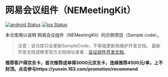 # 网易会议组件（NEMeetingKit）
[![android Status](https://github.com/netease-im/NEMeeting/workflows/android/badge.svg)](https://github.com/netease-im/NEMeeting/actions) [![ios Status](https://github.com/netease-im/NEMeeting/workflows/ios/badge.svg)](https://github.com/netease-im/NEMeeting/actions)

本仓库用以说明 网易会议组件（NEMeetingKit）的示例项目（Sample code）。

> 注意：该仓库只会更新SampleCode，不单独更新和维护开发文档。
> 最新开发文档请移至官方文档地址查看：[会议组件开发文档](https://doc.yunxin.163.com/docs/TE5OTgwODE/zUzOTE4NTU)。

**推荐客户得京东卡，首次推荐成单得3000元京东卡，连续推荐4500元/单，上不封顶。点击参与https://yunxin.163.com/promotion/recommend**
